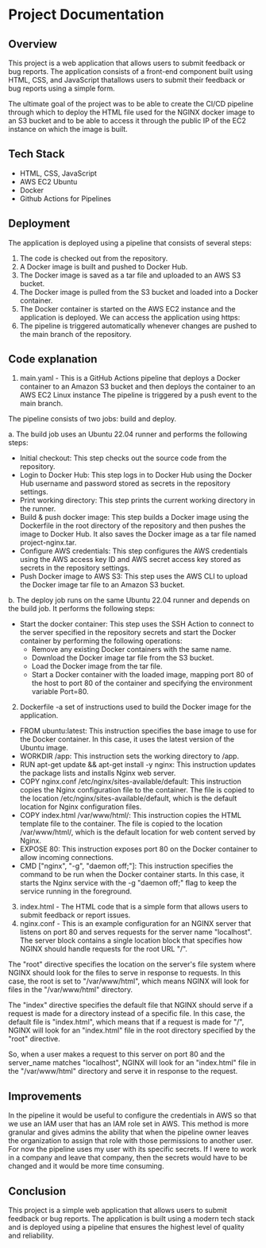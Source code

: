 <h1> Project Documentation </h1> 

<h2> Overview </h2>

This project is a web application that allows users to submit feedback or bug reports. The application consists of a front-end component built using HTML, CSS, and JavaScript thatallows users to submit their feedback or bug reports using a simple form. 

The ultimate goal of the project was to be able to create the CI/CD pipeline through which to deploy the HTML file used for the NGINX docker image to an S3 bucket and to be able to access it through the public IP of the EC2 instance on which the image is built.

<h2> Tech Stack </h2> 

- HTML, CSS, JavaScript
- AWS EC2 Ubuntu
- Docker
- Github Actions for Pipelines

<h2> Deployment </h2>

The application is deployed using a pipeline that consists of several steps:

1. The code is checked out from the repository.
2. A Docker image is built and pushed to Docker Hub.
3. The Docker image is saved as a tar file and uploaded to an AWS S3 bucket.
4. The Docker image is pulled from the S3 bucket and loaded into a Docker container.
5. The Docker container is started on the AWS EC2 instance and the application is deployed. We can access the application using https:
6. The pipeline is triggered automatically whenever changes are pushed to the main branch of the repository.

<h2> Code explanation </h2>

1. main.yaml - This is a GitHub Actions pipeline that deploys a Docker container to an Amazon S3 bucket and then deploys the container to an AWS EC2 Linux instance The pipeline is triggered by a push event to the main branch. 

  The pipeline consists of two jobs: build and deploy.

  a. The build job uses an Ubuntu 22.04 runner and performs the following steps:

  - Initial checkout: This step checks out the source code from the repository.
  - Login to Docker Hub: This step logs in to Docker Hub using the Docker Hub username and password stored as secrets in the repository settings.
  - Print working directory: This step prints the current working directory in the runner.
  - Build & push docker image: This step builds a Docker image using the Dockerfile in the root directory of the repository and then pushes the image to Docker Hub. It also saves the Docker image as a tar file named project-nginx.tar.
  - Configure AWS credentials: This step configures the AWS credentials using the AWS access key ID and AWS secret access key stored as secrets in the repository settings.
  - Push Docker image to AWS S3: This step uses the AWS CLI to upload the Docker image tar file to an Amazon S3 bucket.

  b. The deploy job runs on the same Ubuntu 22.04 runner and depends on the build job. It performs the following steps:

  - Start the docker container: This step uses the SSH Action to connect to the server specified in the repository secrets and start the Docker container by performing the following operations:
    - Remove any existing Docker containers with the same name.
    - Download the Docker image tar file from the S3 bucket.
    - Load the Docker image from the tar file.
    - Start a Docker container with the loaded image, mapping port 80 of the host to port 80 of the container and specifying the environment variable Port=80.

2. Dockerfile -a set of instructions used to build the Docker image for the application.
  - FROM ubuntu:latest: This instruction specifies the base image to use for the Docker container. In this case, it uses the latest version of the Ubuntu image.
  - WORKDIR /app: This instruction sets the working directory to /app.
  - RUN apt-get update && apt-get install -y nginx: This instruction updates the package lists and installs Nginx web server.
  - COPY nginx.conf /etc/nginx/sites-available/default: This instruction copies the Nginx configuration file to the container. The file is copied to the location /etc/nginx/sites-available/default, which is the default location for Nginx configuration files.
  - COPY index.html /var/www/html/: This instruction copies the HTML template file to the container. The file is copied to the location /var/www/html/, which is the default location for web content served by Nginx.
  - EXPOSE 80: This instruction exposes port 80 on the Docker container to allow incoming connections.
  - CMD ["nginx", "-g", "daemon off;"]: This instruction specifies the command to be run when the Docker container starts. In this case, it starts the Nginx service with the -g "daemon off;" flag to keep the service running in the foreground.

3. index.html - The HTML code that is a simple form that allows users to submit feedback or report issues. 
4. nginx.conf - This is an example configuration for an NGINX server that listens on port 80 and serves requests for the server name "localhost". The server block contains a single location block that specifies how NGINX should handle requests for the root URL "/".

The "root" directive specifies the location on the server's file system where NGINX should look for the files to serve in response to requests. In this case, the root is set to "/var/www/html", which means NGINX will look for files in the "/var/www/html" directory.

The "index" directive specifies the default file that NGINX should serve if a request is made for a directory instead of a specific file. In this case, the default file is "index.html", which means that if a request is made for "/", NGINX will look for an "index.html" file in the root directory specified by the "root" directive.

So, when a user makes a request to this server on port 80 and the server_name matches "localhost", NGINX will look for an "index.html" file in the "/var/www/html" directory and serve it in response to the request.

<h2> Improvements </h2>

In the pipeline it would be useful to configure the credentials in AWS so that we use an IAM user that has an IAM role set in AWS. This method is more granular and gives admins the ability that when the pipeline owner leaves the organization to assign that role with those permissions to another user. For now the pipeline uses my user with its specific secrets. If I were to work in a company and leave that company, then the secrets would have to be changed and it would be more time consuming. 

<h2> Conclusion </h2>

This project is a simple web application that allows users to submit feedback or bug reports. The application is built using a modern tech stack and is deployed using a pipeline that ensures the highest level of quality and reliability.
